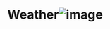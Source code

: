 # Weather![image](https://user-images.githubusercontent.com/88852500/160772250-f2762e54-4743-4718-b498-7017636854e9.png)
